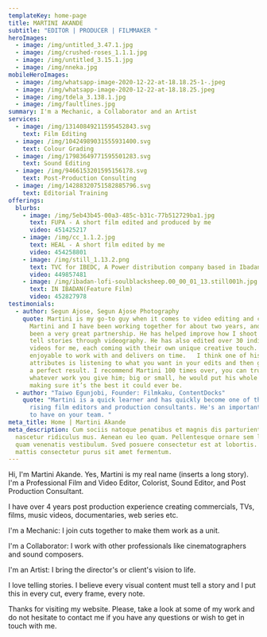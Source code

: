 ```yaml
---
templateKey: home-page
title: MARTINI AKANDE
subtitle: "EDITOR | PRODUCER | FILMMAKER "
heroImages:
  - image: /img/untitled_3.47.1.jpg
  - image: /img/crushed-roses_1.1.1.jpg
  - image: /img/untitled_3.15.1.jpg
  - image: /img/nneka.jpg
mobileHeroImages:
  - image: /img/whatsapp-image-2020-12-22-at-18.18.25-1-.jpeg
  - image: /img/whatsapp-image-2020-12-22-at-18.18.25.jpeg
  - image: /img/tdela_3.138.1.jpg
  - image: /img/faultlines.jpg
summary: I'm a Mechanic, a Collaborator and an Artist
services:
  - image: /img/13140849211595452843.svg
    text: Film Editing
  - image: /img/10424989031555931400.svg
    text: Colour Grading
  - image: /img/17983649771595501283.svg
    text: Sound Editing
  - image: /img/9466153201595156178.svg
    text: Post-Production Consulting
  - image: /img/14288320751582885796.svg
    text: Editorial Training
offerings:
  blurbs:
    - image: /img/5eb43b45-00a3-485c-b31c-77b512729ba1.jpg
      text: FUPA - A short film edited and produced by me
      video: 451425217
    - image: /img/cc_1.1.2.jpg
      text: HEAL - A short film edited by me
      video: 454258801
    - image: /img/still_1.13.2.png
      text: TVC for IBEDC, A Power distribution company based in Ibadan, Nigeria.
      video: 449857481
    - image: /img/ibadan-lofi-soulblacksheep.00_00_01_13.still001h.jpg
      text: IN IBADAN(Feature Film)
      video: 452827978
testimonials:
  - author: Segun Ajose, Segun Ajose Photography
    quote: Martini is my go-to guy when it comes to video editing and coloring.
      Martini and I have been working together for about two years, and it’s
      been a very great partnership. He has helped improve how I shoot and how I
      tell stories through videography. He has also edited over 30 individual
      videos for me, each coming with their own unique creative touch. He is
      enjoyable to work with and delivers on time.   I think one of his greatest
      attributes is listening to what you want in your edits and then giving you
      a perfect result. I recommend Martini 100 times over, you can trust that
      whatever work you give him; big or small, he would put his whole heart in
      making sure it’s the best it could ever be.
  - author: "Taiwo Egunjobi, Founder: Filmkaku, ContentDocks"
    quote: "Martini is a quick learner and has quickly become one of the fastest
      rising film editors and production consultants. He's an important resource
      to have on your team. "
meta_title: Home | Martini Akande
meta_description: Cum sociis natoque penatibus et magnis dis parturient montes,
  nascetur ridiculus mus. Aenean eu leo quam. Pellentesque ornare sem lacinia
  quam venenatis vestibulum. Sved posuere consectetur est at lobortis. Cras
  mattis consectetur purus sit amet fermentum.
---
```

Hi, I'm Martini Akande. Yes, Martini is my real name (inserts a long story). I'm a Professional Film and Video Editor, Colorist, Sound Editor, and Post Production Consultant.

I have over 4 years post production experience creating commercials, TVs, films, music videos, documentaries, web series etc. 

I'm a Mechanic: I join cuts together to make them work as a unit. 

I'm a Collaborator: I work with other professionals like cinematographers and sound composers. 

I'm an Artist: I bring the director's or client's vision to life. 

I love telling stories. I believe every visual content must tell a story and I put this in every cut, every frame, every note.

Thanks for visiting my website. Please, take a look at some of my work and do not hesitate to contact me if you have any questions or wish to get in touch with me.